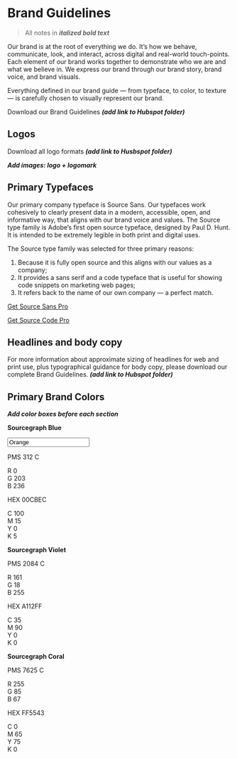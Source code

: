 <link rel="stylesheet" type="text/css" href="/assets/about-style-guide.css?v=025" />

# Brand Guidelines

>All notes in ***italized bold text*** 

Our brand is at the root of everything we do. It’s how we behave, communicate, look, and interact, across digital and real-world touch-points. Each element of our brand works together to demonstrate who we are and what we believe in. We express our brand through our brand story, brand voice, and brand visuals. 

Everything defined in our brand guide — from typeface, to color, to texture — is carefully chosen to visually represent our brand. 

Download our Brand Guidelines ***(add link to Hubspot folder)***

## Logos 

Download all logo formats ***(add link to Husbspot folder)***

***Add images: logo + logomark***

## Primary Typefaces

Our primary company typeface is Source Sans. Our typefaces work cohesively to clearly present data in a modern, accessible, open, and informative way, that aligns with our brand voice and values. The Source type family is Adobe’s first open source typeface, designed by Paul D. Hunt. It is intended to be extremely legible in both print and digital uses.    

The Source type family was selected for three primary reasons:    
1. Because it is fully open source and this aligns with our values as a company;    
1. It provides a sans serif and a code typeface that is useful for showing code snippets on marketing web pages;   
1. It refers back to the name of our own company — a perfect match. 


[Get Source Sans Pro](https://fonts.google.com/specimen/Source+Sans+Pro#standard-styles)

<!-- ***Add example*** -->

[Get Source Code Pro](https://fonts.google.com/specimen/Source+Code+Pro)

<!-- ***Add example*** -->

## Headlines and body copy

For more information about approximate sizing of headlines for web and print use, plus typographical guidance for body copy, please download our complete Brand Guidelines. ***(add link to Hubspot folder)***

<!-- ***Replace examples below with extra light or semi bold text and correct sizes***

<!-- Headline 1 64 pts -->
<!-- Sub Headline 2 48pts -->

<!-- Headline 2 48pts -->
<!-- Sub Headline 3 30pts -->

<!-- Headline 3 30pts -->

<!-- Headline 4 24pts -->

<!-- Headline 5 20pts -->

## Primary Brand Colors

***Add color boxes before each section***

**Sourcegraph Blue**

<div class="input-color">
    <input type="text" value="Orange" />
    <div class="color-box" style="background-color: #00CBEC;"></div>
    <!-- Replace "#FF850A" to change the color -->
</div>


PMS 312 C

R 0   
G 203   
B 236   

HEX 00CBEC

C 100   
M 15    
Y 0   
K 5   

**Sourcegraph Violet**

PMS 2084 C

R 161   
G 18    
B 255   

HEX A112FF

C 35    
M 90    
Y 0   
K 0   

**Sourcegraph Coral**

PMS 7625 C

R 255     
G 85    
B 67    

HEX FF5543

C 0   
M 65    
Y 75    
K 0   





